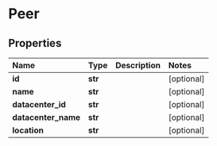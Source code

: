 # Peer

## Properties

| Name | Type | Description | Notes |
| :--- | :--- | :--- | :--- |
| **id** | **str** |  | \[optional\] |
| **name** | **str** |  | \[optional\] |
| **datacenter\_id** | **str** |  | \[optional\] |
| **datacenter\_name** | **str** |  | \[optional\] |
| **location** | **str** |  | \[optional\] |

